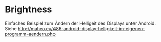 # Brightness

Einfaches Beispiel zum Ändern der Helligeit des Displays unter Android.
Siehe http://maheo.eu/486-android-display-helligkeit-im-eigenen-programm-aendern.php
